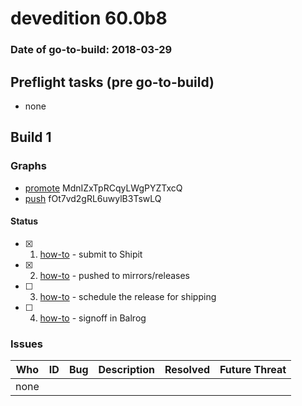 # devedition 60.0b8

### Date of go-to-build: 2018-03-29

## Preflight tasks (pre go-to-build)
- none

## Build 1  

### Graphs
* [promote](https://tools.taskcluster.net/push-inspector/#/MdnIZxTpRCqyLWgPYZTxcQ) MdnIZxTpRCqyLWgPYZTxcQ
* [push](https://tools.taskcluster.net/push-inspector/#/fOt7vd2gRL6uwylB3TswLQ) fOt7vd2gRL6uwylB3TswLQ


#### Status
- [x] 1.  [how-to](https://wiki.mozilla.org/Release:Release_Automation_on_Mercurial:Starting_a_Release#Submit_to_Ship_It)  - submit to Shipit
- [x] 2.  [how-to](https://github.com/mozilla-releng/releasewarrior-2.0/blob/master/docs/release-promotion/desktop/howto.md#push-artifacts-to-releases-directory)  - pushed to mirrors/releases
- [ ] 3.  [how-to](https://github.com/mozilla-releng/releasewarrior-2.0/blob/master/docs/release-promotion/desktop/howto.md#ship-the-release)  - schedule the release for shipping
- [ ] 4.  [how-to](https://github.com/mozilla-releng/releasewarrior-2.0/blob/master/docs/release-promotion/desktop/howto.md#obtain-sign-offs-for-changes)  - signoff in Balrog

### Issues
| Who                 | ID               | Bug                                                                 | Description                | Resolved                | Future Threat                |
| ------------------- | ---------------- | ------------------------------------------------------------------- | -------------------------- | ----------------------- | ---------------------------- |
| none | | | | | |

